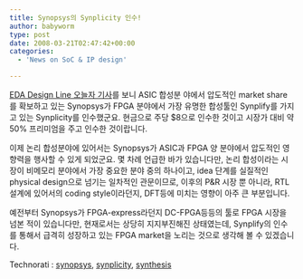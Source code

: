 ```yaml
---
title: Synopsys의 Synplicity 인수!
author: babyworm
type: post
date: 2008-03-21T02:47:42+00:00
categories:
  - 'News on SoC & IP design'

---
```

[EDA Design Line 오늘자 기사][1]를 보니 ASIC 합성분 야에서 압도적인 market share를 확보하고 있는 Synopsys가 FPGA 분야에서 가장 유명한 합성툴인 Synplify를 가지고 있는 Synplicity를 인수했군요. 현금으로 주당 $8으로 인수한 것이고 시장가 대비 약 50% 프리미엄을 주고 인수한 것이랍니다.

이제 논리 합성분야에 있어서는 Synopsys가 ASIC과 FPGA 양 분야에서 압도적인 영향력을 행사할 수 있게 되었군요. 몇 차례 언급한 바가 있습니다만, 논리 합성이라는 시장이 비메모리 분야에서 가장 중요한 분야 중의 하나이고, idea 단계를 실질적인 physical design으로 넘기는 일차적인 관문이므로, 이후의 P&R 시장 뿐 아니라, RTL 설계에 있어서의 coding style이라던지, DFT등에 미치는 영향이 아주 큰 부분입니다.

예전부터 Synopsys가 FPGA-express라던지 DC-FPGA등등의 툴로 FPGA 시장을 넘본 적이 있습니다만, 현재로서는 상당히 지지부진해진 상태였는데, Synplify의 인수를 통해서 급격히 성장하고 있는 FPGA market을 노리는 것으로 생각해 볼 수 있겠습니다.

<P class=zoundry\_bw\_tags><!-- Tag links generated by Zoundry Blog Writer. Do not manually edit. http://www.zoundry.com --><SPAN class=ztags><SPAN class=ztagspace>Technorati</SPAN> : <A class=ztag href="http://technorati.com/tag/synopsys" rel=tag>synopsys</A>, <A class=ztag href="http://technorati.com/tag/synplicity" rel=tag>synplicity</A>, <A class=ztag href="http://technorati.com/tag/synthesis" rel=tag>synthesis</A></SPAN> </p>

 [1]: http://www.edadesignline.com/206905015?cid=RSSfeed_EDAdesignline_edadlALL
